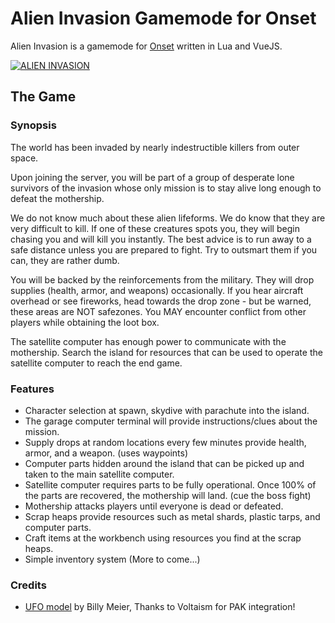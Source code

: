 # Alien Invasion Gamemode for Onset

Alien Invasion is a gamemode for [Onset](https://playonset.com/) written in Lua and VueJS.

[![ALIEN INVASION](https://i.imgur.com/vJQt3de.jpg?1)](https://i.imgur.com/vJQt3de.jpg?1)

## The Game

### Synopsis
The world has been invaded by nearly indestructible killers from outer space.

Upon joining the server, you will be part of a group of desperate lone survivors of the invasion whose only mission is to stay alive long enough to defeat the mothership.

We do not know much about these alien lifeforms.  We do know that they are very difficult to kill. If one of these creatures spots you, they will begin chasing you and will kill you instantly.  The best advice is to run away to a safe distance unless you are prepared to fight.  Try to outsmart them if you can, they are rather dumb.

You will be backed by the reinforcements from the military.  They will drop supplies (health, armor, and weapons) occasionally.  If you hear aircraft overhead or see fireworks, head towards the drop zone - but be warned, these areas are NOT safezones.  You MAY encounter conflict from other players while obtaining the loot box.  

The satellite computer has enough power to communicate with the mothership. Search the island for resources that can be used to operate the satellite computer to reach the end game.

### Features

* Character selection at spawn, skydive with parachute into the island.
* The garage computer terminal will provide instructions/clues about the mission.
* Supply drops at random locations every few minutes provide health, armor, and a weapon. (uses waypoints)
* Computer parts hidden around the island that can be picked up and taken to the main satellite computer.
* Satellite computer requires parts to be fully operational. Once 100% of the parts are recovered, the mothership will land. (cue the boss fight)
* Mothership attacks players until everyone is dead or defeated.
* Scrap heaps provide resources such as metal shards, plastic tarps, and computer parts.
* Craft items at the workbench using resources you find at the scrap heaps.
* Simple inventory system (More to come...)


### Credits

* [UFO model](https://sketchfab.com/3d-models/billy-meier-ufo-b21083ba65824b4a9b1b4720b705b32e) by Billy Meier,  Thanks to Voltaism for PAK integration!